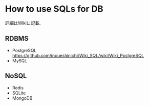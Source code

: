 # How to use SQLs for DB
詳細はWikiに記載.</br>

## RDBMS
+ PostgreSQL https://github.com/inoueshinichi/Wiki_SQL/wiki/Wiki_PostgreSQL
+ MySQL

## NoSQL
+ Redis
+ SQLite
+ MongoDB

